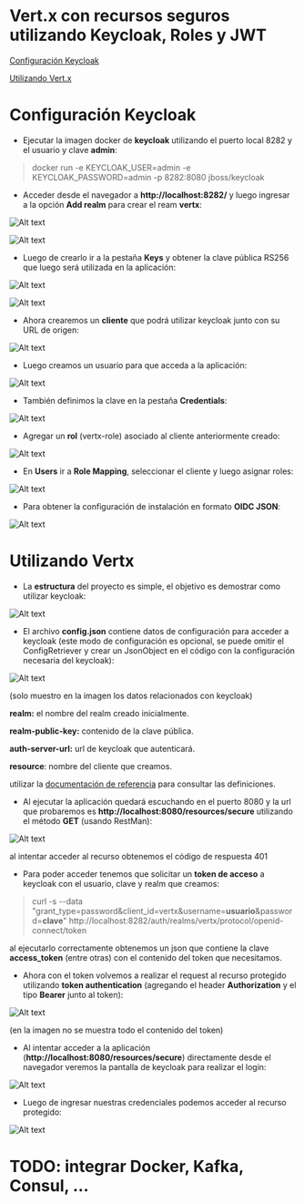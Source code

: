 # Vert.x con recursos seguros utilizando Keycloak, Roles y JWT

[Configuración Keycloak](#configuración-keycloak)

[Utilizando Vert.x](#utilizando-vertx)

# Configuración Keycloak

- Ejecutar la imagen docker de **keycloak** utilizando el puerto local 8282 y el usuario y clave **admin**:

> docker run -e KEYCLOAK_USER=admin -e KEYCLOAK_PASSWORD=admin -p 8282:8080 jboss/keycloak

- Acceder desde el navegador a **http://localhost:8282/** y luego ingresar a la opción **Add realm** para crear el ream **vertx**: 
 
![Alt text](doc/img/keycloak/00.png?raw=true "Crear Realm - 1")

![Alt text](doc/img/keycloak/01.png?raw=true "Crear Realm - 2")

- Luego de crearlo ir a la pestaña **Keys** y obtener la clave pública RS256 que luego será utilizada en la aplicación:

![Alt text](doc/img/keycloak/02.png?raw=true "Pestaña Keys")

![Alt text](doc/img/keycloak/03.png?raw=true "Contenido Clave Pública")

- Ahora crearemos un **cliente** que podrá utilizar keycloak junto con su URL de origen:

![Alt text](doc/img/keycloak/04.png?raw=true "Agregar Cliente")

- Luego creamos un usuario para que acceda a la aplicación:

![Alt text](doc/img/keycloak/05.png?raw=true "Crear Usuario")

- También definimos la clave en la pestaña **Credentials**:

![Alt text](doc/img/keycloak/06.png?raw=true "Clave de Usuario")

- Agregar un **rol** (vertx-role) asociado al cliente anteriormente creado:

![Alt text](doc/img/keycloak/12.png?raw=true "rol del cliente")
 
- En **Users** ir a **Role Mapping**, seleccionar el cliente y luego asignar roles:

![Alt text](doc/img/keycloak/13.png?raw=true "role mapping")

- Para obtener la configuración de instalación en formato **OIDC JSON**:

![Alt text](doc/img/keycloak/14.png?raw=true "OIDC JSON")

# Utilizando Vertx

- La **estructura** del proyecto es simple, el objetivo es demostrar como utilizar keycloak:

![Alt text](doc/img/vertx/01.png?raw=true "estructura")

- El archivo **config.json** contiene datos de configuración para acceder a keycloak (este modo de configuración es opcional, se puede omitir el ConfigRetriever y crear un JsonObject en el código con la configuración necesaria del keycloak):

![Alt text](doc/img/vertx/02.png?raw=true "configuración keycloak")

(solo muestro en la imagen los datos relacionados con keycloak)

**realm:** el nombre del realm creado inicialmente.

**realm-public-key:** contenido de la clave pública.

**auth-server-url:** url de keycloak que autenticará.

**resource**: nombre del cliente que creamos.

utilizar la <a href="https://www.keycloak.org/docs/latest/securing_apps/index.html">documentación de referencia</a> para consultar las definiciones.

- Al ejecutar la aplicación quedará escuchando en el puerto 8080 y la url que probaremos es **http://localhost:8080/resources/secure** utilizando el método **GET** (usando RestMan):

![Alt text](doc/img/vertx/03.png?raw=true "401")

al intentar acceder al recurso obtenemos el código de respuesta 401

- Para poder acceder tenemos que solicitar un **token de acceso** a keycloak con el usuario, clave y realm que creamos:

> curl -s --data "grant_type=password&client_id=vertx&username=**usuario**&password=**clave**" http://localhost:8282/auth/realms/vertx/protocol/openid-connect/token

al ejecutarlo correctamente obtenemos un json que contiene la clave **access_token** (entre otras) con el contenido del token que necesitamos.

- Ahora con el token volvemos a realizar el request al recurso protegido utilizando **token authentication** (agregando el header **Authorization** y el tipo **Bearer** junto al token):


![Alt text](doc/img/vertx/04.png?raw=true "Request ok")

(en la imagen no se muestra todo el contenido del token)

- Al intentar acceder a la aplicación (**http://localhost:8080/resources/secure**) directamente desde el navegador veremos la pantalla de keycloak para realizar el login:

![Alt text](doc/img/vertx/05.png?raw=true "login keycloak")

- Luego de ingresar nuestras credenciales podemos acceder al recurso protegido:

![Alt text](doc/img/vertx/06.png?raw=true "acceso al recurso protegido")


# TODO: integrar Docker, Kafka, Consul, ... 



 
 



